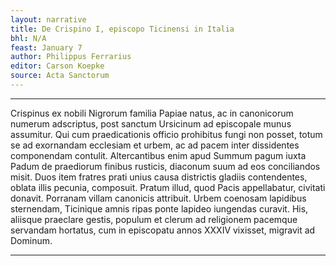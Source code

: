 ```yaml
---
layout: narrative
title: De Crispino I, episcopo Ticinensi in Italia
bhl: N/A
feast: January 7
author: Philippus Ferrarius
editor: Carson Koepke
source: Acta Sanctorum
---
```


---

Crispinus ex nobili Nigrorum familia Papiae natus, ac in canonicorum numerum adscriptus, post sanctum Ursicinum ad episcopale munus assumitur. Qui cum praedicationis officio prohibitus fungi non posset, totum se ad exornandam ecclesiam et urbem, ac ad pacem inter dissidentes componendam contulit. Altercantibus enim apud Summum pagum iuxta Padum de praediorum finibus rusticis, diaconum suum ad eos conciliandos misit. Duos item fratres prati unius causa districtis gladiis contendentes, oblata illis pecunia, composuit. Pratum illud, quod Pacis appellabatur, civitati donavit. Porranam villam canonicis attribuit. Urbem coenosam lapidibus sternendam, Ticinique amnis ripas ponte lapideo iungendas curavit. His, aliisque praeclare gestis, populum et clerum ad religionem pacemque servandam hortatus, cum in episcopatu annos XXXIV vixisset, migravit ad Dominum.

---

